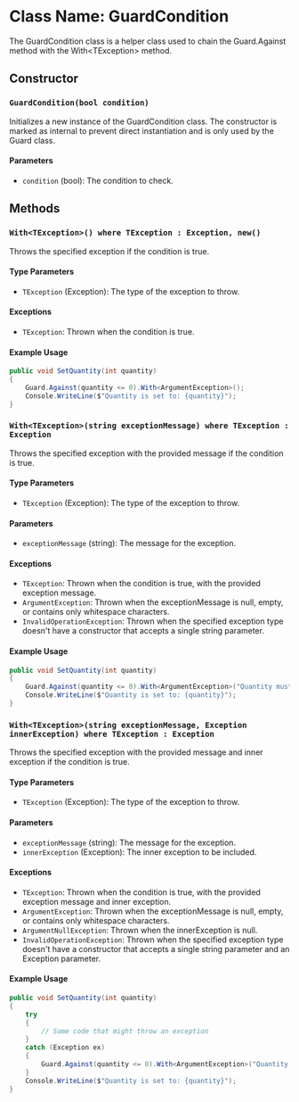 ﻿# Class Name: GuardCondition

The GuardCondition class is a helper class used to chain the Guard.Against method with the With&lt;TException&gt; method.

## Constructor

### `GuardCondition(bool condition)`

Initializes a new instance of the GuardCondition class. The constructor is marked as internal to prevent direct instantiation and is only used by the Guard class.

#### Parameters

- `condition` (bool): The condition to check.

## Methods

### `With<TException>() where TException : Exception, new()`

Throws the specified exception if the condition is true.

#### Type Parameters

- `TException` (Exception): The type of the exception to throw.

#### Exceptions

- `TException`: Thrown when the condition is true.

#### Example Usage

```csharp
public void SetQuantity(int quantity)
{
    Guard.Against(quantity <= 0).With<ArgumentException>();
    Console.WriteLine($"Quantity is set to: {quantity}");
}
```

### `With<TException>(string exceptionMessage) where TException : Exception`

Throws the specified exception with the provided message if the condition is true.

#### Type Parameters

- `TException` (Exception): The type of the exception to throw.

#### Parameters

- `exceptionMessage` (string): The message for the exception.

#### Exceptions

- `TException`: Thrown when the condition is true, with the provided exception message.
- `ArgumentException`: Thrown when the exceptionMessage is null, empty, or contains only whitespace characters.
- `InvalidOperationException`: Thrown when the specified exception type doesn't have a constructor that accepts a single string parameter.

#### Example Usage

```csharp
public void SetQuantity(int quantity)
{
    Guard.Against(quantity <= 0).With<ArgumentException>("Quantity must be greater than zero.");
    Console.WriteLine($"Quantity is set to: {quantity}");
}
```

### `With<TException>(string exceptionMessage, Exception innerException) where TException : Exception`

Throws the specified exception with the provided message and inner exception if the condition is true.

#### Type Parameters

- `TException` (Exception): The type of the exception to throw.

#### Parameters

- `exceptionMessage` (string): The message for the exception.
- `innerException` (Exception): The inner exception to be included.

#### Exceptions

- `TException`: Thrown when the condition is true, with the provided exception message and inner exception.
- `ArgumentException`: Thrown when the exceptionMessage is null, empty, or contains only whitespace characters.
- `ArgumentNullException`: Thrown when the innerException is null.
- `InvalidOperationException`: Thrown when the specified exception type doesn't have a constructor that accepts a single string parameter and an Exception parameter.

#### Example Usage

```csharp
public void SetQuantity(int quantity)
{
    try
    {
        // Some code that might throw an exception
    }
    catch (Exception ex)
    {
        Guard.Against(quantity <= 0).With<ArgumentException>("Quantity must be greater than zero.", ex);
    }
    Console.WriteLine($"Quantity is set to: {quantity}");
}
```